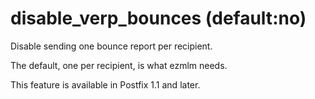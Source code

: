 # disable_verp_bounces (default:no) 


Disable sending one bounce report per recipient.



The default, one per recipient, is what ezmlm needs.



This feature is available in Postfix 1.1 and later.




